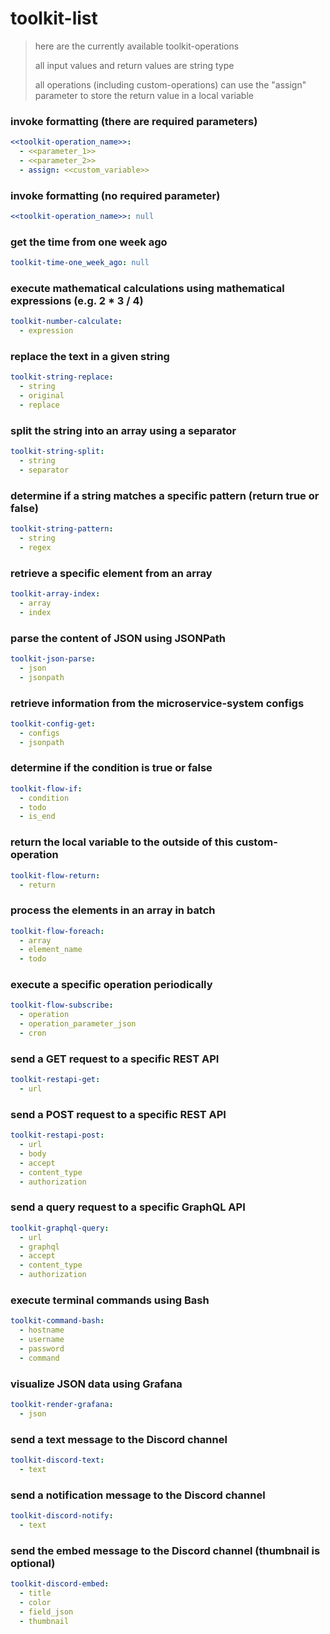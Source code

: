 # toolkit-list

> here are the currently available toolkit-operations
>
> all input values and return values are string type
>
> all operations (including custom-operations) can use the "assign" parameter to store the return value in a local
> variable

### invoke formatting (there are required parameters)

```yml
<<toolkit-operation_name>>:
  - <<parameter_1>>
  - <<parameter_2>>
  - assign: <<custom_variable>>
```

### invoke formatting (no required parameter)

```yml
<<toolkit-operation_name>>: null
```

### get the time from one week ago

```yml
toolkit-time-one_week_ago: null
```

### execute mathematical calculations using mathematical expressions (e.g. 2 * 3 / 4)

```yml
toolkit-number-calculate:
  - expression
```

### replace the text in a given string

```yml
toolkit-string-replace:
  - string
  - original
  - replace
```

### split the string into an array using a separator

```yml
toolkit-string-split:
  - string
  - separator
```

### determine if a string matches a specific pattern (return true or false)

```yml
toolkit-string-pattern:
  - string
  - regex
```

### retrieve a specific element from an array

```yml
toolkit-array-index:
  - array
  - index
```

### parse the content of JSON using JSONPath

```yml
toolkit-json-parse:
  - json
  - jsonpath
```

### retrieve information from the microservice-system configs

```yml
toolkit-config-get:
  - configs
  - jsonpath
```

### determine if the condition is true or false

```yml
toolkit-flow-if:
  - condition
  - todo
  - is_end
```

### return the local variable to the outside of this custom-operation

```yml
toolkit-flow-return:
  - return
```

### process the elements in an array in batch

```yml
toolkit-flow-foreach:
  - array
  - element_name
  - todo
```

### execute a specific operation periodically

```yml
toolkit-flow-subscribe:
  - operation
  - operation_parameter_json
  - cron
```

### send a GET request to a specific REST API

```yml
toolkit-restapi-get:
  - url
```

### send a POST request to a specific REST API

```yml
toolkit-restapi-post:
  - url
  - body
  - accept
  - content_type
  - authorization
```

### send a query request to a specific GraphQL API

```yml
toolkit-graphql-query:
  - url
  - graphql
  - accept
  - content_type
  - authorization
```

### execute terminal commands using Bash

```yml
toolkit-command-bash:
  - hostname
  - username
  - password
  - command
```

### visualize JSON data using Grafana

```yml
toolkit-render-grafana:
  - json
```

### send a text message to the Discord channel

```yml
toolkit-discord-text:
  - text
```

### send a notification message to the Discord channel

```yml
toolkit-discord-notify:
  - text
```

### send the embed message to the Discord channel (thumbnail is optional)

```yml
toolkit-discord-embed:
  - title
  - color
  - field_json
  - thumbnail
```
